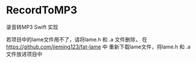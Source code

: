 # RecordToMP3
录音转MP3 Swift 实现

若项目中的lame文件用不了，请将lame.h 和 .a 文件删除，
在 https://github.com/jieming123/fat-lame 中
重新下载lame文件，将lame.h 和 .a 文件放进项目中
